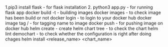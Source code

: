 1.pip3 install flask - for flask installation
2. python3 app.py - for running flask app 
docker build -t <your image name> - building images
docker images - to check image has been build or not
docker login - to login to your docker hub
docker image tag <imagename> <yourdockerhubaccountreponame>/<tag-name-you-want-to-give> - for tagging name to image 
docker push <give your image after tagging> - for pushing image on docker hub
helm create <your-chart-name> - create helm chart
tree <your-chart-name> - to check the chart
helm lint demochart - to check whether the configuration is right after doing chages 
helm install <release_name> <chart_name>

